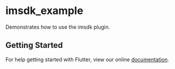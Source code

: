 # imsdk_example

Demonstrates how to use the imsdk plugin.

## Getting Started

For help getting started with Flutter, view our online
[documentation](https://flutter.io/).
